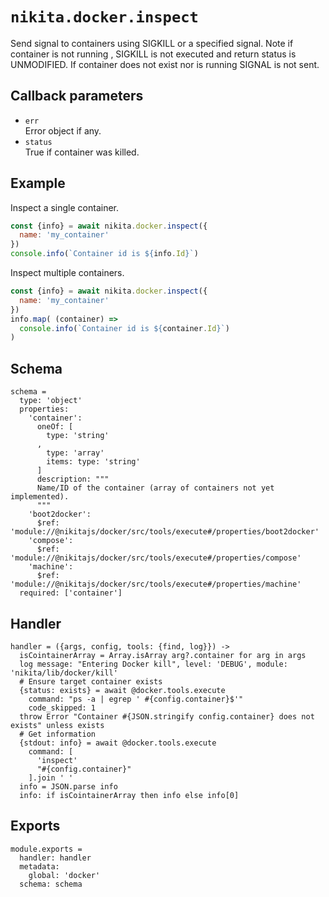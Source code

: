 
# `nikita.docker.inspect`

Send signal to containers using SIGKILL or a specified signal.
Note if container is not running , SIGKILL is not executed and
return status is UNMODIFIED. If container does not exist nor is running
SIGNAL is not sent.

## Callback parameters

* `err`   
  Error object if any.
* `status`   
  True if container was killed.

## Example

Inspect a single container.

```js
const {info} = await nikita.docker.inspect({
  name: 'my_container'
})
console.info(`Container id is ${info.Id}`)
```

Inspect multiple containers.

```js
const {info} = await nikita.docker.inspect({
  name: 'my_container'
})
info.map( (container) =>
  console.info(`Container id is ${container.Id}`)
)
```

## Schema

    schema =
      type: 'object'
      properties:
        'container':
          oneOf: [
            type: 'string'
          ,
            type: 'array'
            items: type: 'string'
          ]
          description: """
          Name/ID of the container (array of containers not yet implemented).
          """
        'boot2docker':
          $ref: 'module://@nikitajs/docker/src/tools/execute#/properties/boot2docker'
        'compose':
          $ref: 'module://@nikitajs/docker/src/tools/execute#/properties/compose'
        'machine':
          $ref: 'module://@nikitajs/docker/src/tools/execute#/properties/machine'
      required: ['container']

## Handler

    handler = ({args, config, tools: {find, log}}) ->
      isCointainerArray = Array.isArray arg?.container for arg in args
      log message: "Entering Docker kill", level: 'DEBUG', module: 'nikita/lib/docker/kill'
      # Ensure target container exists
      {status: exists} = await @docker.tools.execute
        command: "ps -a | egrep ' #{config.container}$'"
        code_skipped: 1
      throw Error "Container #{JSON.stringify config.container} does not exists" unless exists
      # Get information
      {stdout: info} = await @docker.tools.execute
        command: [
          'inspect'
          "#{config.container}"
        ].join ' '
      info = JSON.parse info
      info: if isCointainerArray then info else info[0]

## Exports

    module.exports =
      handler: handler
      metadata:
        global: 'docker'
      schema: schema
